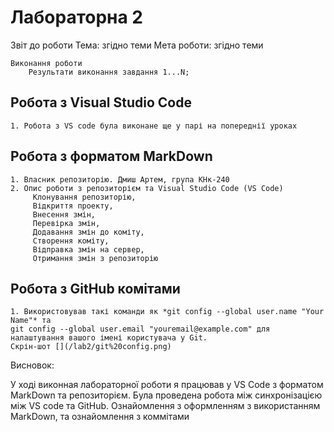 # Лабораторна 2

Звіт до роботи
    Тема: згідно теми
    Мета роботи: згідно теми

    Виконання роботи
        Результати виконання завдання 1...N;
## Робота з Visual Studio Code
    1. Робота з VS code була виконане ще у парі на попереднії уроках
## Робота з форматом MarkDown
    1. Власник репозиторію. Дмиш Артем, група КНк-240
    2. Опис роботи з репозиторієм та Visual Studio Code (VS Code)
         Клонування репозиторію,
         Відкриття проекту,
         Внесення змін,
         Перевірка змін,
         Додавання змін до коміту,
         Створення коміту,
         Відправка змін на сервер,
         Отримання змін з репозиторію
## Робота з GitHub комітами
    1. Використовував такі команди як *git config --global user.name "Your Name"* та
    git config --global user.email "youremail@example.com" для налаштування вашого імені користувача у Git.
    Скрін-шот [](/lab2/git%20config.png)

Висновок: 

 У ході виконная лабораторної роботи я працював у VS Code з форматом MarkDown та репозиторієм.
 Була проведена робота між синхронізацією між VS code та GitHub. Ознайомлення з оформленням з використанням MarkDown, та ознайомлення з коммітами